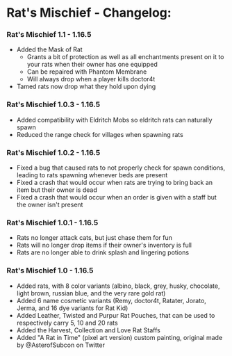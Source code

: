 # Rat's Mischief - Changelog:

### Rat's Mischief 1.1 - 1.16.5
- Added the Mask of Rat
    - Grants a bit of protection as well as all enchantments present on it to your rats when their owner has one equipped 
    - Can be repaired with Phantom Membrane
    - Will always drop when a player kills doctor4t
- Tamed rats now drop what they hold upon dying

### Rat's Mischief 1.0.3 - 1.16.5
- Added compatibility with Eldritch Mobs so eldritch rats can naturally spawn
- Reduced the range check for villages when spawning rats

### Rat's Mischief 1.0.2 - 1.16.5
- Fixed a bug that caused rats to not properly check for spawn conditions, leading to rats spawning whenever beds are present
- Fixed a crash that would occur when rats are trying to bring back an item but their owner is dead
- Fixed a crash that would occur when an order is given with a staff but the owner isn't present

### Rat's Mischief 1.0.1 - 1.16.5
- Rats no longer attack cats, but just chase them for fun
- Rats will no longer drop items if their owner's inventory is full
- Rats are no longer able to drink splash and lingering potions

### Rat's Mischief 1.0 - 1.16.5
- Added rats, with 8 color variants (albino, black, grey, husky, chocolate, light brown, russian blue, and the very rare gold rat)
- Added 6 name cosmetic variants (Remy, doctor4t, Ratater, Jorato, Jerma, and 16 dye variants for Rat Kid)
- Added Leather, Twisted and Purpur Rat Pouches, that can be used to respectively carry 5, 10 and 20 rats
- Added the Harvest, Collection and Love Rat Staffs
- Added "A Rat in Time" (pixel art version) custom painting, original made by @AsterofSubcon on Twitter
